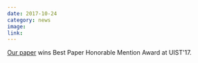 ```yaml
---
date: 2017-10-24
category: news
image: 
link:
---
```


[Our paper](/publications/2017/magtics/) wins Best Paper Honorable Mention Award at UIST'17.